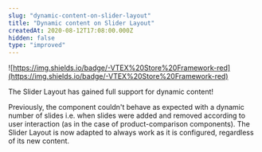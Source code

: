 ```yaml
---
slug: "dynamic-content-on-slider-layout"
title: "Dynamic content on Slider Layout"
createdAt: 2020-08-12T17:08:00.000Z
hidden: false
type: "improved"
---
```


![https://img.shields.io/badge/-VTEX%20Store%20Framework-red](https://img.shields.io/badge/-VTEX%20Store%20Framework-red) 

The Slider Layout has gained full support for dynamic content! 

Previously, the component couldn't behave as expected with a dynamic number of slides i.e. when slides were added and removed according to user interaction (as in the case of product-comparison components). The Slider Layout is now adapted to always work as it is configured, regardless of its new content.
